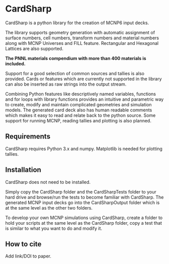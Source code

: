 CardSharp
=========

CardSharp is a python library for the creation of MCNP6 input decks. 

The library supports geometry generation with automatic assignment of surface numbers, cell numbers, transform numbers and material numbers along with MCNP Universes and FILL feature. Rectangular and Hexagonal Lattices are also supported. 

**The PNNL materials compendium with more than 400 materials is included.**

Support for a good selection of common sources and tallies is also provided. Cards or features which are currently not supported in the library can also be inserted as raw strings into the output stream. 

Combining Python features like descriptively named variables, functions and for loops with library functions provides an intuitive and parametric way to create, modify and maintain complicated geometries and simulation models. The generated card deck also has human readable comments which makes it easy to read and relate back to the python source. Some support for running MCNP, reading tallies and plotting is also planned.

Requirements
------------
CardSharp requires Python 3.x and numpy. 
Matplotlib is needed for plotting tallies.

Installation
------------
CardSharp does not need to be installed.

Simply copy the CardSharp folder and the CardSharpTests folder to your hard drive and browse/run the tests to become familiar with CardSharp. The generated MCNP input decks go into the CardSharpOutput folder which is at the same level as the other two folders.

To develop your own MCNP simulations using CardSharp, create a folder to hold your scripts at the same level as the CardSharp folder, copy a test that is similar to what you want to do and modify it.

How to cite
-----------
Add link/DOI to paper.
